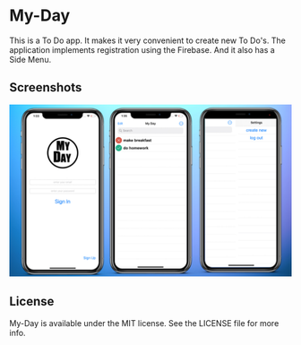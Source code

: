 # My-Day

This is a To Do app. It makes it very convenient to create new To Do's. The application implements registration using the Firebase. And it also has a Side Menu.

## Screenshots

![image](./view.jpg)

## License

My-Day is available under the MIT license. See the LICENSE file for more info.
